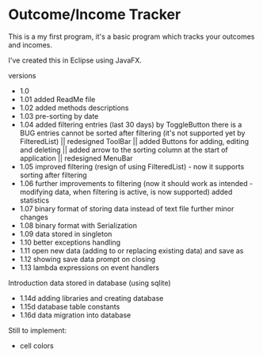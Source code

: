 # Outcome/Income Tracker

This is a my first program,
it's a basic program which tracks your outcomes and incomes.

I've created this in Eclipse using JavaFX.

versions
- 1.0
- 1.01	added ReadMe file
- 1.02	added methods descriptions
- 1.03	pre-sorting by date
- 1.04	added filtering entries (last 30 days) by ToggleButton there is a BUG entries cannot be sorted after filtering (it's not supported yet by FilteredList) || redesigned ToolBar || added Buttons for adding, editing and deleting || added arrow to the sorting column at the start of application || redesigned MenuBar
- 1.05	improved filtering (resign of using FilteredList) - now it supports sorting after filtering
- 1.06	further improvements to filtering (now it should work as intended - modifying data, when filtering is active, is now supported)
added statistics
- 1.07	binary format of storing data instead of text file
further minor changes
- 1.08	binary format with Serialization
- 1.09	data stored in singleton
- 1.10	better exceptions handling
- 1.11	open new data (adding to or replacing existing data) and save as
- 1.12	showing save data prompt on closing
- 1.13	lambda expressions on event handlers

Introduction data stored in database (using sqlite)
- 1.14d	adding libraries and creating database
- 1.15d	database table constants 
- 1.16d	data migration into database
		
	

Still to implement:
- cell colors
